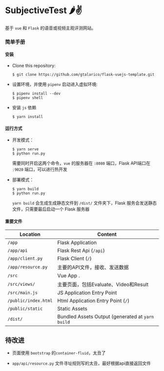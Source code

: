 # SubjectiveTest 🌶️✌

基于 `vue` 和 `Flask` 的语音或视频主观评测网站。

### 简单手册

#### 安装

* Clone this repository:

	```
	$ git clone https://github.com/gtalarico/flask-vuejs-template.git
	```

* 设置环境，并使用 `pipenv` 启动进入虚拟环境:

	```
	$ pipenv install --dev
	$ pipenv shell
	```

* 安装 `js` 依赖

	```
	$ yarn install
	```
#### 运行方式

* 开发模式：

    ```
    $ yarn serve
    $ python run.py
    ```

    需要同时开启这两个命令，`vue` 的服务器在 `:8080` 端口，Flask API端口在 `:9020` 端口，可以进行热开发

* 部署模式：    

     ```
    $ yarn build
    $ python run.py
    ```
    
    `yarn build` 会生成生成静态文件到 `/dist/` 文件夹下，Flask 服务会发送静态文件，只需要最后启动一个 Flask 服务器

#### 重要文件

| Location             |  Content                                   |
|----------------------|--------------------------------------------|
| `/app`               | Flask Application                          |
| `/app/api`           | Flask Rest Api (`/api`)                    |
| `/app/client.py`     | Flask Client (`/`)                         |
| `/app/resource.py`   | 主要的API文件，接收、发送数据                   |
| `/src`               | Vue App .                                  |
| `/src/views/`        | 主要页面，包括Evaluate、Video和Result         |
| `/src/main.js`       | JS Application Entry Point                 |
| `/public/index.html` | Html Application Entry Point (`/`)         |
| `/public/static`     | Static Assets                              |
| `/dist/`             | Bundled Assets Output (generated at `yarn build` |

## 待改进

- 页面使用 `bootstrap` 的`container-fluid`，太丑了

- `app/api/resource.py` 文件寻址规则写的太丑，最好根据api直接返回文件


